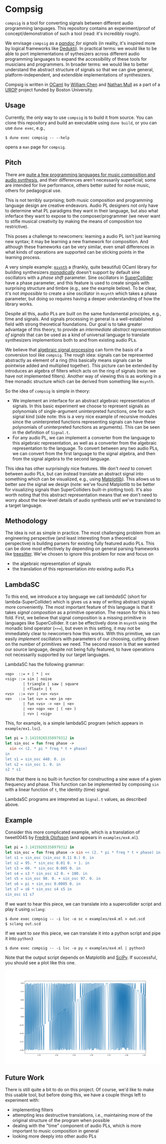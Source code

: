 # Compsig

`compsig` is a tool for converting signals between different audio
programming languages.  This repository contains an experiment/proof
of concept/demonstration of such a tool (read: it's incredibly
rough).

We envisage `compsig` as a *[pandoc](https://pandoc.org) for signals*
(in reality, it's inspired more by logical frameworks like
[Dedukti](https://deducteam.github.io)).  In practical terms: we would
like to be able to port implementations of sythesizers across
different audio programming languages to expand the accessibility of
these tools for musicians and programmers.  In broader terms: we would
like to better understand the abstract structure of signals so that we
can give general, platform-independent, and extendible implementations
of synthesizers.

Compsig is written in [OCaml](https://ocaml.org) by [William
Chen](https://github.com/chenxww) and [Nathan
Mull](https://nmmull.github.io) as a part of a
[UROP](https://www.bu.edu/urop/) project funded by Boston University.

## Usage

Currently, the only way to use `compsig` is to build it from source.
You can clone this repository and build an executable using `dune
build`, or you can use `dune exec`, e.g.,

```
$ dune exec compsig -- --help
```

opens a `man` page for `compsig`.

## Pitch

There are [quite a few programming languages for music composition and
audio
synthesis](https://en.wikipedia.org/wiki/List_of_audio_programming_languages),
and their differences aren't necessarily superficial; some are
intended for live performance, others better suited for noise music,
others for pedagogical use.

This is not terribly surprising; both music composition and
programming language design are creative endeavors.  Audio PL
designers not only have to determine what PL paradigms they want in
their language, but also what inferface they want to expose to the
composer/programmer (we never want to stifle musical creativity by
making the means of composition too restrictive).

This poses a challenge to newcomers: learning a audio PL isn't just
learning new syntax; it may be learning a new framework for
composition.  And although these frameworks can be very similar, even
small differences in what kinds of operations are supported can be
sticking points in the learning process.

A very simple example:
[`msynth`](https://github.com/smimram/monadic-synth) a (frankly, quite
beautiful) OCaml library for building synthesizers
[*monadically*](https://en.wikipedia.org/wiki/Monad_(functional_programming))
doesn't support by default sine oscillators with a *phase shift*
parameter. Sine oscillators in
[SuperCollider](https://supercollider.github.io/) have a phase
parameter, and this feature is used to create singals with surprising
structure and timbre (e.g., see the example below).  To be clear, it's
not *impossible* to create a sine oscillator in `msynth` which takes a
phase parameter, but doing so requires having a deeper understanding
of how the library works.

Despite all this, audio PLs are built on the same fundamental
principles, e.g., time and signals.  And signals processing in general
is a well-established field with strong theoretical foundations.  Our
goal is to take greater advantage of this theory, to provide an
*intermediate abstract representation of signals* that can be used as
a kind of universal language to translate synthesizers implementions
both to and from existing audio PLs.

We believe that [algebraic signal
processing](https://ieeexplore.ieee.org/document/4520147) can form the
basis of a conversion tool like `compsig`. The rough idea: signals can
be represented abstractly as element of a ring (this basically means
signals can be pointwise added and multiplied together). This picture
can be extended by introduces an algebra of filters which acts on the
ring of signals (note: we have not implemented filters). Another way
of viewing this is as working in a free monadic structure which can be
derived from something like `msynth`.

So the idea of `compsig` is simple in theory:

* We implement an interface for an abstract algebraic representation of signals. In this basic experiment we choose to represent signals as polynomials of single-argument uninterpreted functions, one for each signal kind (side note: this is a very nice example of recursive modules since the uninterpreted functions representing signals can have these polynomials of uninterpreted functions as arguments). This can be seen in the definition of `Signal.t`.
* For any audio PL, we can implement a converter from the language to this algebraic representation, as well as a converter from the algebraic representation to the language. To convert between any two audio PLs, we can convert from the first
language to the signal algebra, and then from the signal algebra to
the second language.

This idea has other surprisingly nice features. We don't *need* to
convert between audio PLs, but can instead translate an abstract
signal into something which can be visualized, e.g., using
[Matplotlib](https://matplotlib.org/)). This allows us to better *see*
the signal we design (note: we've found Matplotlib to be better for
visualizing signals than SuperColliders built-in plotting tool).  It's
also worth noting that this abstract representation means that we
don't need to worry about the low-level details of audio synthesis
until we've translated to a target language.

## Methodology

The idea is not as simple in practice.  The most challenging problem
from an engineering perspective (and least interesting from a
theoretical perspective) is building parsers for existing
fully featured audio PLs. This can be done most effectively by
depending on general parsing frameworks like
[treesitter](https://tree-sitter.github.io/tree-sitter/). We've
chosen to ignore this problem for now and focus on

* the algebraic representation of signals
* the translation of this representation *into* existing audio PLs

## LambdaSC

To this end, we introduce a toy language we call *lambdaSC* (short for
lambda-SuperCollider) which is gives us a way of writing abstract
signals more conveniently. The most important feature of this language
is that it takes *signal composition* as a primitive operation.  The
reason for this is two fold. First, we believe that signal composition
is a missing primitive in languages like SuperCollider.  It can be
effectively done in `msynth` using the monadic bind operator (`>>=`),
but even in this setting, it may not be immediately clear to newcomers
how this works. With this primitive, we can easily *implement*
oscillators with parameters of our choosing, cutting down on the
number of primitives we need. The second reason is that we wanted our
source language, despite not being fully featured, to have operations
not necessarily supported by our target languages.

LambdaSC has the following grammar:

```
<op>  ::= + | * | <<
<sig> ::= sin | noise
        | triangle | saw | square
        | <float> | t
<vs>  ::= <v> | <v> <vs>
<e>   ::= let <v> = <e> in <e>
        | fun <vs> -> <e> | <e>
        | <e> <op> <e> | ( <e> )
        | <v> | <sig>
```

This, for example, is a simple lambdaSC program (which appears in
`example/ex1.lsc`).

```ocaml
let pi = 3.14159265358979312 in
let sin_osc = fun freq phase ->
  sin << (2. * pi * freq * t + phase)
in
let s1 = sin_osc 440. 0. in
let s2 = sin_osc 1. 0. in
s2 * s1
```

Note that there is no built-in function for constructing a sine wave
of a given frequency and phase.  This function can be implemented by
composing `sin` with a linear function of `t`, the identity (time)
signal.

LambdaSC programs are intepreted as `Signal.t` values, as described
above.

## Example

Consider this more complicated example, which is a translation of
tweet0045 by [Fredrik Olofsson](https://fredrikolofsson.com/) (and appears in `examples/ex4.ml`).

```ocaml
let pi = 3.14159265358979312 in
let sin_osc = fun freq phase -> sin << (2. * pi * freq * t + phase) in
let s1 = sin_osc (sin_osc 0.11 0.) 0. in
let s2 = 95. * sin_osc 0.01 0. + 1. in
let s3 = 60. * sin_osc 0.005 0. in
let s4 = s3 * sin_osc s2 0. + 100. in
let s5 = sin_osc 98. 0. + sin_osc 97. 0. in
let s6 = pi + sin_osc 0.0005 0. in
let s7 = s6 * sin_osc s4 s5 in
sin_osc s1 s7
```

If we want to hear this piece, we can translate into a supercollider
script and play it using `sclang`:

```
$ dune exec compsig -- -i lsc -o sc < examples/ex4.ml > out.scd
$ sclang out.scd
```

If we want to *see* this piece, we can translate it into a python script and pipe it into `python3`

```
$ dune exec compsig -- -i lsc -o py < examples/ex4.ml | python3
```

Note that the output script depends on Matplotlib and
[SciPy](https://scipy.org/). If successful, you should see a plot like
this one.

![signal image](examples/ex4.png)

## Future Work

There is still quite a bit to do on this project. Of course, we'd like
to make this usable tool, but before doing this, we have a couple
things left to experiment with:

* implementing filters
* attempting less destructive translations, i.e., maintaining more of the original structure of the program when possible
* dealing with the "time" component of audio PLs, which is more important to music composition in general
* looking more deeply into other audio PLs
